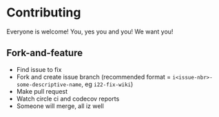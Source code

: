 Contributing
============

Everyone is welcome! You, yes you and you! We want you!

Fork-and-feature
----------------
 - Find issue to fix
 - Fork and create issue branch (recommended format = `i<issue-nbr>-some-descriptive-name`, eg `i22-fix-wiki`)
 - Make pull request
 - Watch circle ci and codecov reports
 - Someone will merge, all iz well

